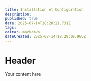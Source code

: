 ```yaml
---
title: Installation et Configuration
description: 
published: true
date: 2025-07-14T18:28:11.731Z
tags: 
editor: markdown
dateCreated: 2025-07-14T18:28:09.966Z
---
```


# Header
Your content here